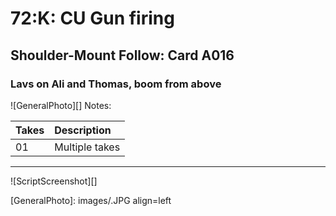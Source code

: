 # 72:K: CU Gun firing

## Shoulder-Mount Follow: Card A016

### Lavs on Ali and Thomas, boom from above

![GeneralPhoto][]
Notes: 

| Takes | Description |
|:---|:----|
| 01 | Multiple takes |

----

![ScriptScreenshot][]


[GeneralPhoto]:  images/.JPG align=left
